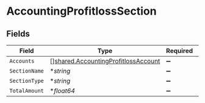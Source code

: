 # AccountingProfitlossSection


## Fields

| Field                                                                                             | Type                                                                                              | Required                                                                                          | Description                                                                                       |
| ------------------------------------------------------------------------------------------------- | ------------------------------------------------------------------------------------------------- | ------------------------------------------------------------------------------------------------- | ------------------------------------------------------------------------------------------------- |
| `Accounts`                                                                                        | [][shared.AccountingProfitlossAccount](../../../pkg/models/shared/accountingprofitlossaccount.md) | :heavy_minus_sign:                                                                                | N/A                                                                                               |
| `SectionName`                                                                                     | **string*                                                                                         | :heavy_minus_sign:                                                                                | N/A                                                                                               |
| `SectionType`                                                                                     | **string*                                                                                         | :heavy_minus_sign:                                                                                | N/A                                                                                               |
| `TotalAmount`                                                                                     | **float64*                                                                                        | :heavy_minus_sign:                                                                                | N/A                                                                                               |